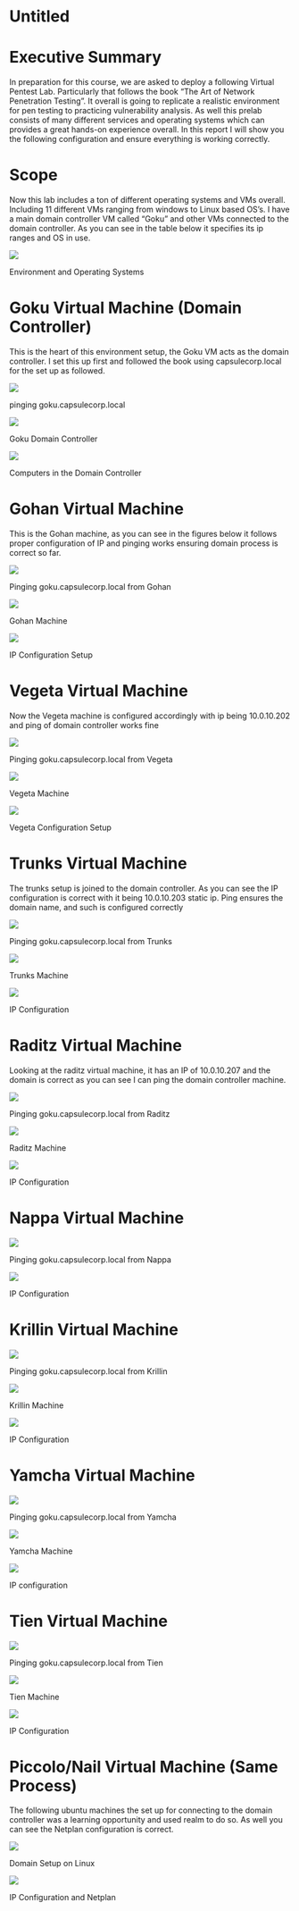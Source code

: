 # Untitled

# Executive Summary

In preparation for this course, we are asked to deploy a following Virtual Pentest Lab. Particularly that follows the book “The Art of Network Penetration Testing”. It overall is going to replicate a realistic environment for pen testing to practicing vulnerability analysis. As well this prelab consists of many different services and operating systems which can provides a great hands-on experience overall. In this report I will show you the following configuration and ensure everything is working correctly.

# Scope

Now this lab includes a ton of different operating systems and VMs overall. Including 11 different VMs ranging from windows to Linux based OS’s. I have a main domain controller VM called “Goku” and other VMs connected to the domain controller. As you can see in the table below it specifies its ip ranges and OS in use.

![](image3.png)

Environment and Operating Systems

# Goku Virtual Machine (Domain Controller)

This is the heart of this environment setup, the Goku VM acts as the domain controller. I set this up first and followed the book using capsulecorp.local for the set up as followed.

![](image4.png)

pinging goku.capsulecorp.local

![](image5.png)

Goku Domain Controller

![](image6.png)

Computers in the Domain Controller

# Gohan Virtual Machine

This is the Gohan machine, as you can see in the figures below it follows proper configuration of IP and pinging works ensuring domain process is correct so far.

![](image7.png)

Pinging goku.capsulecorp.local from Gohan

![](image8.png)

Gohan Machine

![](image9.png)

IP Configuration Setup

# Vegeta Virtual Machine

Now the Vegeta machine is configured accordingly with ip being 10.0.10.202 and ping of domain controller works fine

![](image10.png)

Pinging goku.capsulecorp.local from Vegeta

![](image11.png)

Vegeta Machine

![](image12.png)

Vegeta Configuration Setup

# Trunks Virtual Machine

The trunks setup is joined to the domain controller. As you can see the IP configuration is correct with it being 10.0.10.203 static ip. Ping ensures the domain name, and such is configured correctly

![](image13.png)

Pinging goku.capsulecorp.local from Trunks

![](image14.png)

Trunks Machine

![](image15.png)

IP Configuration

# Raditz Virtual Machine

Looking at the raditz virtual machine, it has an IP of 10.0.10.207 and the domain is correct as you can see I can ping the domain controller machine.

![](image16.png)

Pinging goku.capsulecorp.local from Raditz

![](image17.png)

Raditz Machine

![](image18.png)

IP Configuration

# Nappa Virtual Machine

![](image19.png)

Pinging goku.capsulecorp.local from Nappa

![](image20.png)

IP Configuration

# Krillin Virtual Machine

![](image21.png)

Pinging goku.capsulecorp.local from Krillin

![](image22.png)

Krillin Machine

![](image23.png)

IP Configuration

# Yamcha Virtual Machine

![](image24.png)

Pinging goku.capsulecorp.local from Yamcha

![](image25.png)

Yamcha Machine

![](image26.png)

IP configuration

# Tien Virtual Machine

![](image27.png)

Pinging goku.capsulecorp.local from Tien

![](image28.png)

Tien Machine

![](image29.png)

IP Configuration

# Piccolo/Nail Virtual Machine (Same Process)

The following ubuntu machines the set up for connecting to the domain controller was a learning opportunity and used realm to do so. As well you can see the Netplan configuration is correct.

![](image30.png)

Domain Setup on Linux

![](image31.png)

IP Configuration and Netplan